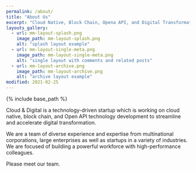 ```yaml
---
permalink: /about/
title: "About Us"
excerpt: "Cloud Native, Block Chain, Opena API, and Digital Transformation"
layouts_gallery:
  - url: mm-layout-splash.png
    image_path: mm-layout-splash.png
    alt: "splash layout example"
  - url: mm-layout-single-meta.png
    image_path: mm-layout-single-meta.png
    alt: "single layout with comments and related posts"
  - url: mm-layout-archive.png
    image_path: mm-layout-archive.png
    alt: "archive layout example"
modified: 2021-02-25
---
```


{% include base_path %}

Cloud & Digital is a technology-driven startup which is working on cloud native, block chain, and Open API technology development to streamline and accelerate digital transformation.  

We are a team of diverse experience and expertise from multinational corporations, large enterprises as well as startups in a variety of industries. We are focused of building a powerful workforce with high-performance colleagues. 

Please meet our team.

